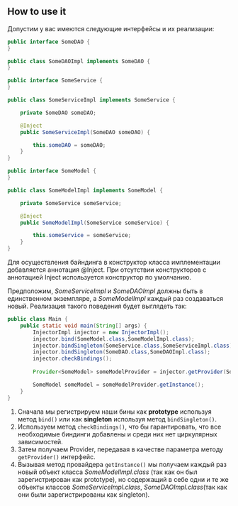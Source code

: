 ## How to use it

Допустим у вас имеются следующие интерфейсы и их реализации:

```java
public interface SomeDAO {
}

public class SomeDAOImpl implements SomeDAO {
}
```



```java
public interface SomeService {
}

public class SomeServiceImpl implements SomeService {

    private SomeDAO someDAO;

    @Inject
    public SomeServiceImpl(SomeDAO someDAO) {

        this.someDAO = someDAO;
    }
}
```



```java
public interface SomeModel {
}

public class SomeModelImpl implements SomeModel {

    private SomeService someService;

    @Inject
    public SomeModelImpl(SomeService someService) {

        this.someService = someService;
    }
}
```

Для осуществления байндинга в конструктор класса имплементации добавляется аннотация @Inject. При отсутствии конструкторов с аннотацией Inject используется конструктор по умолчанию. 

Предположим, *SomeServiceImpl* и *SomeDAOImpl* должны быть в единственном экземпляре, а *SomeModelImpl* каждый раз создаваться новый.
Реализация такого поведения будет выглядеть так:

```java
public class Main {
    public static void main(String[] args) {
        InjectorImpl injector = new InjectorImpl();
        injector.bind(SomeModel.class,SomeModelImpl.class);
        injector.bindSingleton(SomeService.class,SomeServiceImpl.class);
        injector.bindSingleton(SomeDAO.class,SomeDAOImpl.class);
        injector.checkBindings();
        
        Provider<SomeModel> someModelProvider = injector.getProvider(SomeModel.class);

        SomeModel someModel = someModelProvider.getInstance();
    }
}
```

1. Сначала мы регистрируем наши бины как **prototype** используя метод `bind()` или как **singleton** используя метод `bindSingleton()`.
2. Используем метод `checkBindings()`, что бы гарантировать, что все необходимые биндинги добавлены и среди них нет циркулярных зависимостей.
3. Затем получаем Provider, передавая в качестве параметра методу `getProvider()` интерфейс.
4. Вызывая метод провайдера `getInstance()` мы получаем каждый раз новый объект
класса *SomeModelImpl.class* (так как он был зарегистрирован как prototype),
но содержащий в себе одни и те же объекты классов *SomeServiceImpl.class*, *SomeDAOImpl.class*(так как они были зарегистрированы как singleton).

